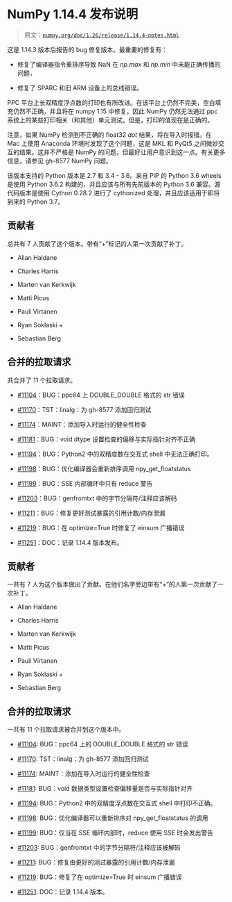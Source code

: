 # NumPy 1.14.4 发布说明

> 原文：[`numpy.org/doc/1.26/release/1.14.4-notes.html`](https://numpy.org/doc/1.26/release/1.14.4-notes.html)

这是 1.14.3 版本后报告的 bug 修复版本。最重要的修复有：

+   修复了编译器指令重排序导致 NaN 在 *np.max* 和 *np.min* 中未能正确传播的问题，

+   修复了 SPARC 和旧 ARM 设备上的总线错误。

PPC 平台上长双精度浮点数的打印也有所改进。在该平台上仍然不完美，空白填充仍然不正确，并且将在 numpy 1.15 中修复，因此 NumPy 仍然无法通过 ppc 系统上的某些打印相关（和其他）单元测试。但是，打印的值现在是正确的。

注意，如果 NumPy 检测到不正确的 float32 *dot* 结果，将在导入时报错。在 Mac 上使用 Anaconda 环境时发现了这个问题，这是 MKL 和 PyQt5 之间微妙交互的结果。这并不严格是 NumPy 的问题，但最好让用户意识到这一点。有关更多信息，请参见 gh-8577 NumPy 问题。

该版本支持的 Python 版本是 2.7 和 3.4 - 3.6。来自 PIP 的 Python 3.6 wheels 是使用 Python 3.6.2 构建的，并且应该与所有先前版本的 Python 3.6 兼容。源代码版本是使用 Cython 0.28.2 进行了 cythonized 处理，并且应该适用于即将到来的 Python 3.7。

## 贡献者

总共有 7 人贡献了这个版本。带有“+”标记的人第一次贡献了补丁。

+   Allan Haldane

+   Charles Harris

+   Marten van Kerkwijk

+   Matti Picus

+   Pauli Virtanen

+   Ryan Soklaski +

+   Sebastian Berg

## 合并的拉取请求

共合并了 11 个拉取请求。

+   [#11104](https://github.com/numpy/numpy/pull/11104)：BUG：ppc64 上 DOUBLE_DOUBLE 格式的 str 错误

+   [#11170](https://github.com/numpy/numpy/pull/11170)：TST：linalg：为 gh-8577 添加回归测试

+   [#11174](https://github.com/numpy/numpy/pull/11174)：MAINT：添加导入时运行的健全性检查

+   [#11181](https://github.com/numpy/numpy/pull/11181)：BUG：void dtype 设置检查的偏移与实际指针对齐不正确

+   [#11194](https://github.com/numpy/numpy/pull/11194)：BUG：Python2 中的双精度数在交互式 shell 中无法正确打印。

+   [#11198](https://github.com/numpy/numpy/pull/11198)：BUG：优化编译器会重新排序调用 npy_get_floatstatus

+   [#11199](https://github.com/numpy/numpy/pull/11199)：BUG：SSE 内部循环中只有 reduce 警告

+   [#11203](https://github.com/numpy/numpy/pull/11203)：BUG：genfromtxt 中的字节分隔符/注释应该解码

+   [#11211](https://github.com/numpy/numpy/pull/11211)：BUG：修复更好测试暴露的引用计数/内存泄漏

+   [#11219](https://github.com/numpy/numpy/pull/11219)：BUG：在 optimize=True 时修复了 einsum 广播错误

+   [#11251](https://github.com/numpy/numpy/pull/11251)：DOC：记录 1.14.4 版本发布。

## 贡献者

一共有 7 人为这个版本做出了贡献。在他们名字旁边带有“+”的人第一次贡献了一次补丁。

+   Allan Haldane

+   Charles Harris

+   Marten van Kerkwijk

+   Matti Picus

+   Pauli Virtanen

+   Ryan Soklaski +

+   Sebastian Berg

## 合并的拉取请求

一共有 11 个拉取请求被合并到这个版本中。

+   [#11104](https://github.com/numpy/numpy/pull/11104): BUG：ppc64 上的 DOUBLE_DOUBLE 格式的 str 错误

+   [#11170](https://github.com/numpy/numpy/pull/11170): TST：linalg：为 gh-8577 添加回归测试

+   [#11174](https://github.com/numpy/numpy/pull/11174): MAINT：添加在导入时运行的健全性检查

+   [#11181](https://github.com/numpy/numpy/pull/11181): BUG：void 数据类型设置检查偏移量是否与实际指针对齐

+   [#11194](https://github.com/numpy/numpy/pull/11194): BUG：Python2 中的双精度浮点数在交互式 shell 中打印不正确。

+   [#11198](https://github.com/numpy/numpy/pull/11198): BUG：优化编译器可以重新排序对 npy_get_floatstatus 的调用

+   [#11199](https://github.com/numpy/numpy/pull/11199): BUG：仅当在 SSE 循环内部时，reduce 使用 SSE 时会发出警告

+   [#11203](https://github.com/numpy/numpy/pull/11203): BUG：genfromtxt 中的字节分隔符/注释应该被解码

+   [#11211](https://github.com/numpy/numpy/pull/11211): BUG：修复由更好的测试暴露的引用计数/内存泄漏

+   [#11219](https://github.com/numpy/numpy/pull/11219): BUG：修复了在 optimize=True 时 einsum 广播错误

+   [#11251](https://github.com/numpy/numpy/pull/11251): DOC：记录 1.14.4 版本。
